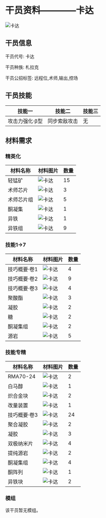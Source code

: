 # 干员资料————卡达

![卡达](./oprImages/卡达.png)

## 干员信息

干员代号: 卡达

干员种族: 札拉克

干员公招标签: 远程位,术师,输出,控场

## 干员技能

| 技能一       | 技能二   | 技能三 |
| ------------ | -------- | ------ |
| 攻击力强化·β型 | 同步索敌攻击 | 无 |

## 材料需求

### 精英化

| 材料名称      | 材料图片 | 数量  |
|---------|---------|-----|
| 轻锰矿 | ![卡达](./matIcons/轻锰矿.png)  |   15  |
| 术师芯片 | ![卡达](./matIcons/术师芯片.png)  |   3  |
| 术师芯片组 | ![卡达](./matIcons/术师芯片组.png)  |   5  |
| 酮凝集 | ![卡达](./matIcons/酮凝集.png)  |   1  |
| 异铁 | ![卡达](./matIcons/异铁.png)  |   1  |
| 异铁组 | ![卡达](./matIcons/异铁组.png)  |   9  |

### 技能1→7

| 材料名称      | 材料图片 | 数量  |
|---------|---------|-----|
| 技巧概要·卷1 | ![卡达](./matIcons/技巧概要·卷1.png)  |   4  |
| 技巧概要·卷2 | ![卡达](./matIcons/技巧概要·卷2.png)  |   9  |
| 技巧概要·卷3 | ![卡达](./matIcons/技巧概要·卷3.png)  |   4  |
| 聚酸酯 | ![卡达](./matIcons/聚酸酯.png)  |   3  |
| 凝胶 | ![卡达](./matIcons/凝胶.png)  |   2  |
| 糖 | ![卡达](./matIcons/糖.png)  |   2  |
| 酮凝集组 | ![卡达](./matIcons/酮凝集组.png)  |   2  |
| 源岩 | ![卡达](./matIcons/源岩.png)  |   5  |

### 技能专精

| 材料名称      | 材料图片 | 数量  |
|---------|---------|-----|
| RMA70-24 | ![卡达](./matIcons/RMA70-24.png)  |   2  |
| 白马醇 | ![卡达](./matIcons/白马醇.png)  |   1  |
| 炽合金块 | ![卡达](./matIcons/炽合金块.png)  |   2  |
| 改量装置 | ![卡达](./matIcons/改量装置.png)  |   1  |
| 技巧概要·卷3 | ![卡达](./matIcons/技巧概要·卷3.png)  |   24  |
| 聚合凝胶 | ![卡达](./matIcons/聚合凝胶.png)  |   2  |
| 凝胶 | ![卡达](./matIcons/凝胶.png)  |   3  |
| 双极纳米片 | ![卡达](./matIcons/双极纳米片.png)  |   4  |
| 提纯源岩 | ![卡达](./matIcons/提纯源岩.png)  |   2  |
| 酮凝集组 | ![卡达](./matIcons/酮凝集组.png)  |   4  |
| 酮阵列 | ![卡达](./matIcons/酮阵列.png)  |   1  |
| 异铁块 | ![卡达](./matIcons/异铁块.png)  |   2  |

### 模组

该干员暂无模组。
